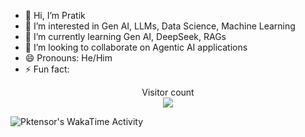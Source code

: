 - 👋 Hi, I’m Pratik 
- 👀 I’m interested in Gen AI, LLMs, Data Science, Machine Learning
- 🌱 I’m currently learning Gen AI, DeepSeek, RAGs
- 💞️ I’m looking to collaborate on Agentic AI applications
- 😄 Pronouns: He/Him
- ⚡ Fun fact: 

<p align="center"> 
  Visitor count<br>
  <img src="https://profile-counter.glitch.me/pktensor/count.svg" />
</p>

<img
  src="https://github.com/pktensor/pktensor/blob/main/images/stat.svg"
  alt="Pktensor's WakaTime Activity"
/>

<!---
pktensor/pktensor is a ✨ special ✨ repository because its `README.md` (this file) appears on your GitHub profile.
You can click the Preview link to take a look at your changes.
--->
